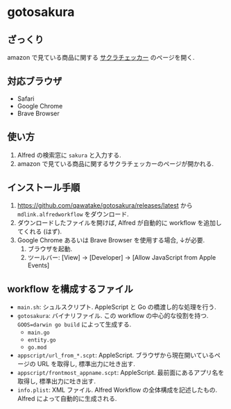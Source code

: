 # gotosakura

## ざっくり
amazon で見ている商品に関する [サクラチェッカー](https://sakura-checker.jp/) のページを開く.

## 対応ブラウザ
- Safari
- Google Chrome
- Brave Browser

## 使い方
1. Alfred の検索窓に `sakura` と入力する.
2. amazon で見ている商品に関するサクラチェッカーのページが開かれる.

## インストール手順
1. https://github.com/qawatake/gotosakura/releases/latest から `mdlink.alfredworkflow` をダウンロード.
2. ダウンロードしたファイルを開けば, Alfred が自動的に workflow を追加してくれる (はず).
3. Google Chrome あるいは Brave Browser を使用する場合, ↓が必要.
    1. ブラウザを起動.
    2. ツールバー: [View] -> [Developer] -> [Allow JavaScript from Apple Events]

## workflow を構成するファイル
- `main.sh`: シュルスクリプト. AppleScript と Go の橋渡し的な処理を行う.
- `gotosakura`: バイナリファイル. この workflow の中心的な役割を持つ. `GOOS=darwin go build` によって生成する.
  - `main.go`
  - `entity.go`
  - `go.mod`
- `appscript/url_from_*.scpt`: AppleScript. ブラウザから現在開いているページの URL を取得し, 標準出力に吐き出す.
- `appscript/frontmost_appname.scpt`: AppleScript. 最前面にあるアプリ名を取得し, 標準出力に吐き出す.
- `info.plist`: XML ファイル. Alfred Workflow の全体構成を記述したもの. Alfred によって自動的に生成される.